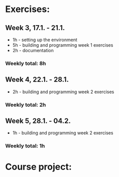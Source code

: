 # Exercises:
## Week 3, 17.1. - 21.1.
* 1h - setting up the environment
* 5h - building and programming week 1 exercises
* 2h - documentation
### Weekly total: 8h

## Week 4, 22.1. - 28.1.
* 2h - building and programming week 2 exercises
### Weekly total: 2h

## Week 5, 28.1. - 04.2.
* 1h - building and programming week 2 exercises
### Weekly total: 1h

# Course project:
